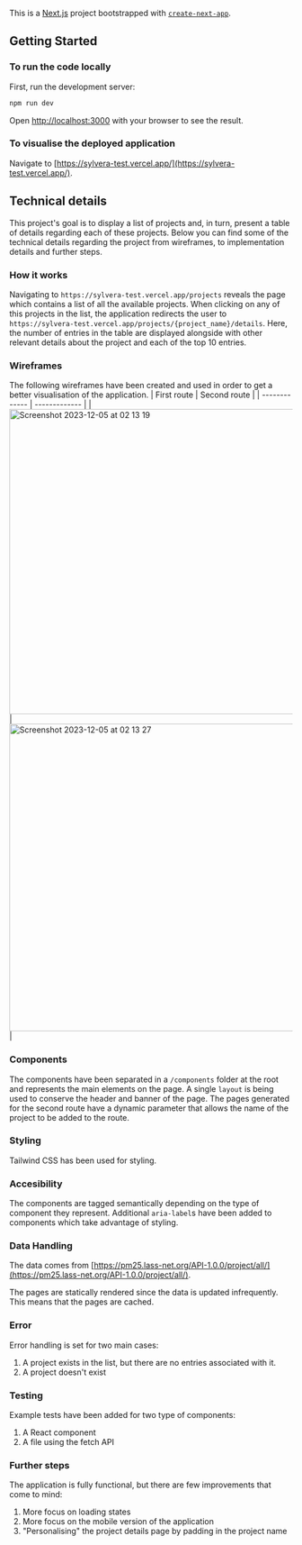This is a [Next.js](https://nextjs.org/) project bootstrapped with [`create-next-app`](https://github.com/vercel/next.js/tree/canary/packages/create-next-app).

## Getting Started

### To run the code locally

First, run the development server:

```bash
npm run dev
```

Open [http://localhost:3000](http://localhost:3000) with your browser to see the result.

### To visualise the deployed application

Navigate to [https://sylvera-test.vercel.app/](https://sylvera-test.vercel.app/).


## Technical details
This project's goal is to display a list of projects and, in turn, present a table of details regarding each of these projects.
Below you can find some of the technical details regarding the project from wireframes, to implementation details and further steps.

### How it works
Navigating to `https://sylvera-test.vercel.app/projects` reveals the page which contains a list of all the available projects.
When clicking on any of this projects in the list, the application redirects the user to `https://sylvera-test.vercel.app/projects/{project_name}/details`. Here, the number of entries in the table are displayed alongside with other relevant details about the project and each of the top 10 entries.

### Wireframes
The following wireframes have been created and used in order to get a better visualisation of the application.
| First route  | Second route |
| ------------- | ------------- |
| <img width="542" alt="Screenshot 2023-12-05 at 02 13 19" src="https://github.com/andreea21ungureanu/sylvera-test/assets/21296057/2c82f5a9-eb02-465f-bac3-2c609dd78618"> | <img width="546" alt="Screenshot 2023-12-05 at 02 13 27" src="https://github.com/andreea21ungureanu/sylvera-test/assets/21296057/fd572380-a4ab-4678-a95f-2597aadc1975"> |

### Components
The components have been separated in a  `/components` folder at the root and represents the main elements on the page.
A single `layout` is being used to conserve the header and banner of the page.
The pages generated for the second route have a dynamic parameter that allows the name of the project to be added to the route.

### Styling
Tailwind CSS has been used for styling.

### Accesibility
The components are tagged semantically depending on the type of component they represent. Additional `aria-label`s have been added to components which take advantage of styling.

### Data Handling
The data comes from [https://pm25.lass-net.org/API-1.0.0/project/all/](https://pm25.lass-net.org/API-1.0.0/project/all/). 

The pages are statically rendered since the data is updated infrequently. This means that the pages are cached.


### Error
Error handling is set for two main cases:
1. A project exists in the list, but there are no entries associated with it.
2. A project doesn't exist

### Testing
Example tests have been added for two type of components:
1. A React component
2. A file using the fetch API

### Further steps
The application is fully functional, but there are few improvements that come to mind:
1. More focus on loading states
2. More focus on the mobile version of the application
3. "Personalising" the project details page by padding in the project name


